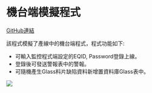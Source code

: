 # 機台端模擬程式

[GitHub連結](https://github.com/Guang-Chiun/SimulationEQProgram)

該程式模擬了產線中的機台端程式，程式功能如下:
* 可輸入監控程式端設定的EQID, Password登錄上線。
* 登錄後可發送警報表中的警報。
* 可隨機產生Glass料片缺陷資料新增置資料庫Glass表中。

![](https://i.imgur.com/S5MnoJl.png)
